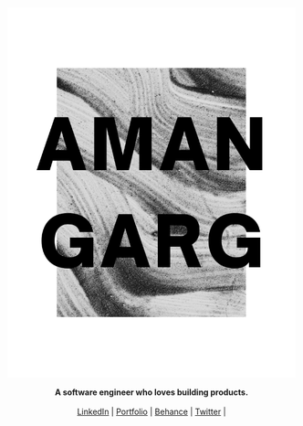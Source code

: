 ![Web 1920 – 1](https://raw.githubusercontent.com/amangarg0599/amangarg0599/main/Aman%20Garg.png)
<p align="center">
  <b>A software engineer who loves building products.</b><br> <br>
  <a href="https://www.linkedin.com/in/amangarg0599/" target="_blank">LinkedIn</a> |
  <a href="https://amangarg0599.me/" target="_blank">Portfolio</a> |
  <a href="https://www.leetcode.com/amangarg0599" target="_blank">Behance</a> |
  <a href="https://twitter.com/amangarg0599" target="_blank">Twitter</a> |
  <br><br>
</p>



<!---
amangarg0599/amangarg0599 is a ✨ special ✨ repository because its `README.md` (this file) appears on your GitHub profile.
You can click the Preview link to take a look at your changes.
- 👋 Hi, I’m @amangarg0599
- 👀 I’m interested in coding, exploring, travelling.
- 🌱 I’m currently learning many things actually such as DSA, Web development.
- 📫 How to reach me - 
My social handles are @amangarg0599 ( Twitter 🕊️, Github🐈‍⬛ , Facebook 🤵, Leetcode🧑‍💻)
--->
<!-- - 💞️ I’m looking to collaborate on ... -->
